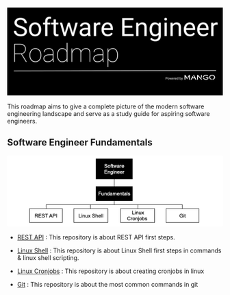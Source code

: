 ![Software Engineer Roadmap](img/Software_Engineer_Roadmap.png)

This roadmap aims to give a complete picture of the modern software engineering landscape and serve as a study guide for aspiring software engineers.

## Software Engineer Fundamentals

![Software Engineer Fundamentals](img/SE_Fundamentals.png)

* [REST API](https://github.com/federicoperezmarina/101_REST_API_first_steps)
: This repository is about REST API first steps.

* [Linux Shell](https://github.com/federicoperezmarina/101_linux_shell_and_shell_scripting_first_steps)
: This repository is about Linux Shell first steps in commands & linux shell scripting.

* [Linux Cronjobs](https://github.com/federicoperezmarina/101_linux_cronjobs_first_steps)
: This repository is about creating cronjobs in linux

* [Git](https://github.com/federicoperezmarina/101_git_first_steps)
: This repository is about the most common commands in git


